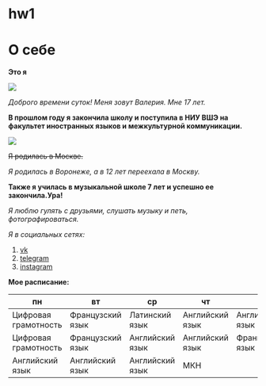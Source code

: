 # hw1
# О себе
**Это я**

![](https://vk.vkfaces.com/836733/v836733160/364dd/eiu1JwnvnjY.jpg)


*Доброго времени суток! Меня зовут Валерия. Мне 17 лет.*

**В прошлом году я закончила школу и поступила в НИУ ВШЭ на факультет иностранных языков и межкультурной коммуникации.**

![](https://upload.wikimedia.org/wikipedia/ru/d/d6/Логотип_НИУ_ВШЭ.jpg)

~~Я родилась в Москве.~~

*Я родилась в Воронеже, а в 12 лет переехала в Москву.*

**Также я училась в музыкальной школе 7 лет и успешно ее закончила.Ура!**

*Я люблю гулять с друзьями, слушать музыку и петь, фотографироваться.*

*Я в социальных сетях:*
1. [vk](https://vk.com/leriyat)
2. [telegram](https://t.me/ValeriyaTokmakova)
3. [instagram](https://www.instagram.com/tokmakuha/ "мои фоточки")


**Мое расписание:**


|пн                   |вт              |ср             |чт             |пт              |
|---------------------|----------------|---------------|---------------|----------------|
| Цифровая грамотность|Французский язык|Латинский язык |Английский язык|Английский язык |
| Цифровая грамотность|Французский язык|Английский язык|Английский язык|Французский язык|
|Английский язык      |Английский язык |Английский язык|МКН            |                |
                  
          
                            
